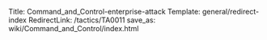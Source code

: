Title: Command_and_Control-enterprise-attack
Template: general/redirect-index
RedirectLink: /tactics/TA0011
save_as: wiki/Command_and_Control/index.html